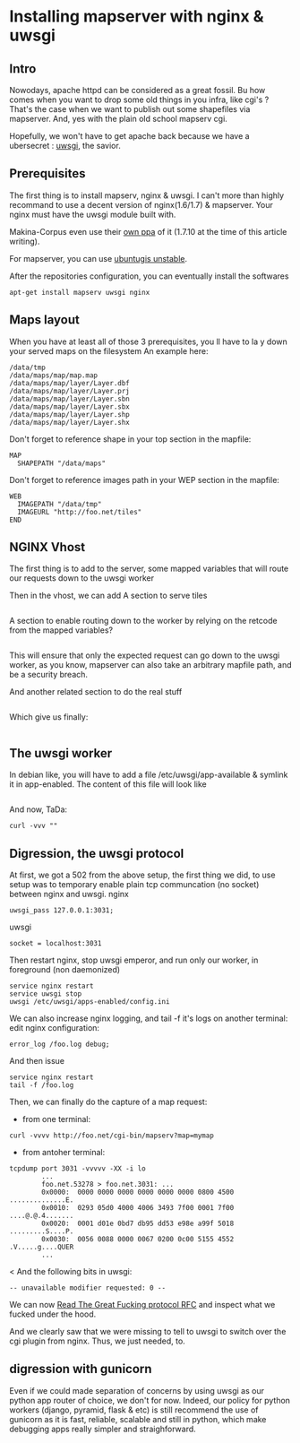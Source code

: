 # Installing mapserver with nginx & uwsgi

## Intro
Nowodays, apache httpd can be considered as a great fossil.
Bu how comes when you want to drop some old things in you infra, like cgi's ?
That's the case when we want to publish out some shapefiles via mapserver.
And, yes with the plain old school mapserv cgi.

Hopefully, we won't have to get apache back because we have a ubersecret :
[uwsgi](https://uwsgi-docs.readthedocs.org/en/latest/), the savior.

## Prerequisites
The first thing is to install mapserv, nginx & uwsgi.
I can't more than highly recommand to use a decent version of nginx(1.6/1.7) & mapserver.
Your nginx must have the uwsgi module built with.

Makina-Corpus even use their [own ppa](https://launchpad.net/~makinacorpus/+archive/ubuntu/nginx)
of it (1.7.10 at the time of this article writing).

For mapserver, you can use [ubuntugis unstable](https://launchpad.net/~ubuntugis/+archive/ubuntu/ubuntugis-unstable).

After the repositories configuration, you can eventually install the softwares
```
apt-get install mapserv uwsgi nginx
```

## Maps layout
When you have at least all of those 3 prerequisites, you ll have to la
y down your served maps on the filesystem
An example here:
```
/data/tmp
/data/maps/map/map.map
/data/maps/map/layer/Layer.dbf
/data/maps/map/layer/Layer.prj
/data/maps/map/layer/Layer.sbn
/data/maps/map/layer/Layer.sbx
/data/maps/map/layer/Layer.shp
/data/maps/map/layer/Layer.shx
```

Don't forget to reference shape in your top section in the mapfile:
```
MAP
  SHAPEPATH "/data/maps"
```

Don't forget to reference images path in your WEP section in the mapfile:
```
WEB
  IMAGEPATH "/data/tmp"
  IMAGEURL "http://foo.net/tiles"
END
```

## NGINX Vhost
The first thing is to add to the server, some mapped variables that will route
our requests down to the uwsgi worker

Then in the vhost, we can add
A section to serve tiles
```
```

A section to enable routing down to the worker by relying on the retcode from the mapped variables?

```
```
This will ensure that only the expected request can go down to the uwsgi worker, as you know,
mapserver can also take an arbitrary mapfile path, and be a security breach.

And another related section to do the real stuff
```
```

Which give us finally:
```
```

## The uwsgi worker
In debian like, you will have to add a file /etc/uwsgi/app-available & symlink it in app-enabled.
The content of this file will look like
```
```

And now, TaDa:
```
curl -vvv ""
```


## Digression, the uwsgi protocol
At first, we got a 502 from the above setup, the first thing we did, to use setup
was to temporary enable plain tcp communcation (no socket) between nginx and uwsgi.
nginx
```
uwsgi_pass 127.0.0.1:3031;
```

uwsgi
```
socket = localhost:3031
```

Then restart nginx, stop uwsgi emperor, and run only our worker, in foreground (non daemonized)
```
service nginx restart
service uwsgi stop
uwsgi /etc/uwsgi/apps-enabled/config.ini
```

We can also increase nginx logging, and tail -f it's logs on another terminal:
edit nginx configuration:
```
error_log /foo.log debug;
```

And then issue
```
service nginx restart
tail -f /foo.log
```

Then, we can finally do the capture of a map request:

- from one terminal:

```
curl -vvvv http://foo.net/cgi-bin/mapserv?map=mymap
```

- from antoher terminal:
```
tcpdump port 3031 -vvvvv -XX -i lo
        ...
        foo.net.53278 > foo.net.3031: ...
        0x0000:  0000 0000 0000 0000 0000 0000 0800 4500  ..............E.
        0x0010:  0293 05d0 4000 4006 3493 7f00 0001 7f00  ....@.@.4.......
        0x0020:  0001 d01e 0bd7 db95 dd53 e98e a99f 5018  .........S....P.
        0x0030:  0056 0088 0000 0067 0200 0c00 5155 4552  .V.....g....QUER
        ...
```

< And the following bits in uwsgi:
```
-- unavailable modifier requested: 0 --
```

We can now [Read The Great Fucking protocol RFC](http://uwsgi-docs.readthedocs.org/en/latest/Protocol.html) and
inspect what we fucked under the hood.

And we clearly saw that we were missing to tell to uwsgi to switch over the cgi plugin from nginx.
Thus, we just needed, to.

## digression with gunicorn
Even if we could made separation of concerns by using uwsgi as our python app router of choice, we
don't for now.
Indeed, our policy for python workers (django, pyramid, flask & etc) is still recommend the use of gunicorn
as it is fast, reliable, scalable and still in python, which make debugging apps really simpler and straighforward.
